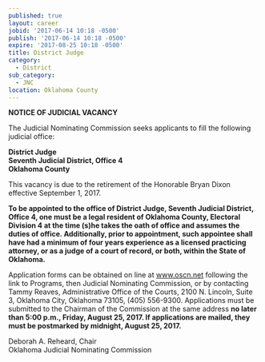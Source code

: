 ```yaml
---
published: true
layout: career
jobid: '2017-06-14 10:18 -0500'
publish: '2017-06-14 10:18 -0500'
expire: '2017-08-25 10:18 -0500'
title: District Judge
category:
  - District
sub_category:
  - JNC
location: Oklahoma County
---
```

**NOTICE OF JUDICIAL VACANCY**

The Judicial Nominating Commission seeks applicants to fill the following judicial office:

**District Judge  
Seventh Judicial District, Office 4  
Oklahoma County**

This vacancy is due to the retirement of the Honorable Bryan Dixon effective September 1, 2017.

**To be appointed to the office of District Judge, Seventh Judicial District, Office 4, one must be a legal resident of Oklahoma County, Electoral Division 4 at the time (s)he takes the oath of office and assumes the duties of office. Additionally, prior to appointment, such appointee shall have had a minimum of four years experience as a licensed practicing attorney, or as a judge of a court of record, or both, within the State of Oklahoma.**

Application forms can be obtained on line at www.oscn.net following the link to Programs, then Judicial Nominating Commission, or by contacting Tammy Reaves, Administrative Office of the Courts, 2100 N. Lincoln, Suite 3, Oklahoma City, Oklahoma 73105, (405) 556-9300. Applications must be submitted to the Chairman of the Commission at the same address **no later than 5:00 p.m., Friday, August 25, 2017. If applications are mailed, they must be postmarked by midnight, August 25, 2017.**

Deborah A. Reheard, Chair  
Oklahoma Judicial Nominating Commission
